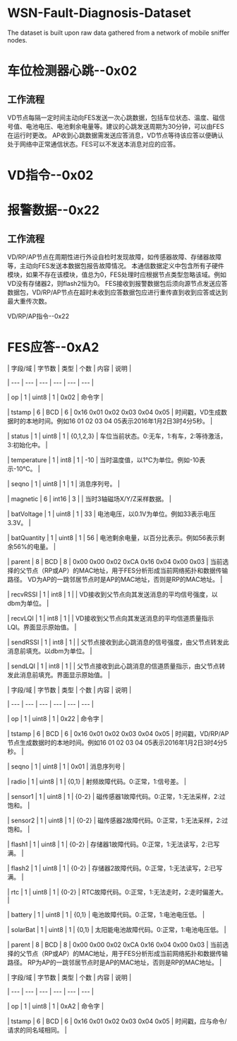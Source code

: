 # WSN-Fault-Diagnosis-Dataset
The dataset is built upon raw data gathered from a network of mobile sniffer nodes.
# 车位检测器心跳--0x02

## 工作流程

VD节点每隔一定时间主动向FES发送一次心跳数据，包括车位状态、温度、磁信号值、电池电压、电池剩余电量等。建议的心跳发送周期为30分钟，可以由FES在运行时更改。
    AP收到心跳数据需发送应答消息，VD节点等待该应答以便确认处于网络中正常通信状态。FES可以不发送本消息对应的应答。

# VD指令--0x02

# 报警数据--0x22

## 工作流程

VD/RP/AP节点在周期性进行外设自检时发现故障，如传感器故障、存储器故障等，主动向FES发送本数据包报告故障情况。
    本通信数据定义中包含所有子硬件模块，如果不存在该模块，值总为0，FES处理时应根据节点类型忽略该域。例如VD没有存储器2，则flash2恒为0。
    FES接收到报警数据包后须向源节点发送应答数据包，VD/RP/AP节点在超时未收到应答数据包应进行重传直到收到应答或达到最大重传次数。

VD/RP/AP指令--0x22

# FES应答--0xA2

| 字段/域 | 字节数 | 类型 | 个数 | 内容 | 说明 |

| --- | --- | --- | --- | --- | --- |

| op | 1 | uint8 | 1 | 0x02 | 命令字 |

| tstamp | 6 | BCD | 6 | 0x16 0x01 0x02 0x03 0x04 0x05 | 时间戳，VD生成数据时的本地时间。例如16 01 02 03 04 05表示2016年1月2日3时4分5秒。 |

| status | 1 | uint8 | 1 | {0,1,2,3} | 车位当前状态。0:无车，1:有车，2:等待激活，3:初始化中。 |

| temperature | 1 | int8 | 1 | -10 | 当时温度值，以1℃为单位。例如-10表示-10℃。 |

| seqno | 1 | uint8 | 1 | 1 | 消息序列号。 |

| magnetic | 6 | int16 | 3 |  | 当时3轴磁场X/Y/Z采样数据。 |

| batVoltage | 1 | uint8 | 1 | 33 | 电池电压，以0.1V为单位。例如33表示电压3.3V。 |

| batQuantity | 1 | uint8 | 1 | 56 | 电池剩余电量，以百分比表示。例如56表示剩余56%的电量。 |

| parent | 8 | BCD | 8 | 0x00 0x00 0x02 0xCA 0x16 0x04 0x00 0x03 | 当前选择的父节点（RP或AP）的MAC地址，用于FES分析形成当前网络拓扑和数据传输路径。 VD为AP的一跳邻居节点时是AP的MAC地址，否则是RP的MAC地址。 |

| recvRSSI | 1 | int8 | 1 |  | VD接收到父节点向其发送消息的平均信号强度，以dbm为单位。 |

| recvLQI | 1 | int8 | 1 |  | VD接收到父节点向其发送消息的平均信道质量指示LQI。界面显示原始值。 |

| sendRSSI | 1 | int8 | 1 |  | 父节点接收到此心跳消息的信号强度，由父节点转发此消息前填充。以dbm为单位。 |

| sendLQI | 1 | int8 | 1 |  | 父节点接收到此心跳消息的信道质量指示，由父节点转发此消息前填充。界面显示原始值。 |

| 字段/域 | 字节数 | 类型 | 个数 | 内容 | 说明 |

| --- | --- | --- | --- | --- | --- |

| op | 1 | uint8 | 1 | 0x22 | 命令字 |

| tstamp | 6 | BCD | 6 | 0x16 0x01 0x02 0x03 0x04 0x05 | 时间戳，VD/RP/AP节点生成数据时的本地时间。例如16 01 02 03 04 05表示2016年1月2日3时4分5秒。 |

| seqno | 1 | uint8 | 1 | 0x01 | 消息序列号 |

| radio | 1 | uint8 | 1 | {0,1} | 射频故障代码。0:正常，1:信号差。 |

| sensor1 | 1 | uint8 | 1 | {0-2} | 磁传感器1故障代码。0:正常，1:无法采样，2:过饱和。 |

| sensor2 | 1 | uint8 | 1 | {0-2} | 磁传感器2故障代码。0:正常，1:无法采样，2:过饱和。 |

| flash1 | 1 | uint8 | 1 | {0-2} | 存储器1故障代码。0:正常，1:无法读写，2:已写满。 |

| flash2 | 1 | uint8 | 1 | {0-2} | 存储器2故障代码。0:正常，1:无法读写，2:已写满。 |

| rtc | 1 | uint8 | 1 | {0-2} | RTC故障代码。0:正常，1:无法走时，2:走时偏差大。 |

| battery | 1 | uint8 | 1 | {0,1} | 电池故障代码。0:正常，1:电池电压低。 |

| solarBat | 1 | uint8 | 1 | {0,1} | 太阳能电池故障代码。0:正常，1:电池电压低。 |

| parent | 8 | BCD | 8 | 0x00 0x00 0x02 0xCA 0x16 0x04 0x00 0x03 | 当前选择的父节点（RP或AP）的MAC地址，用于FES分析形成当前网络拓扑和数据传输路径。 RP为AP的一跳邻居节点时是AP的MAC地址，否则是RP的MAC地址。 |

| 字段/域 | 字节数 | 类型 | 个数 | 内容 | 说明 |

| --- | --- | --- | --- | --- | --- |

| op | 1 | uint8 | 1 | 0xA2 | 命令字 |

| tstamp | 6 | BCD | 6 | 0x16 0x01 0x02 0x03 0x04 0x05 | 时间戳，应与命令/请求的同名域相同。 |
